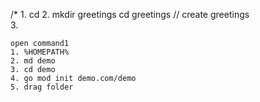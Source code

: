 /*  1. cd
    2. mkdir greetings
       cd greetings    // create greetings   
    3. 

    open command1
    1. %HOMEPATH%
    2. md demo
    3. cd demo
    4. go mod init demo.com/demo
    5. drag folder
